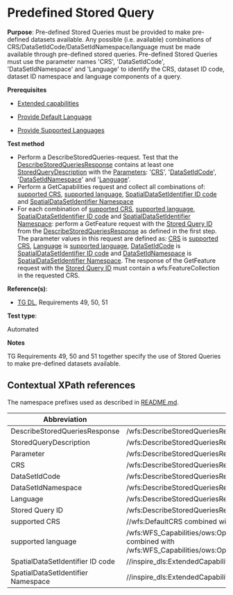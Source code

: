 # Predefined Stored Query

**Purpose**:
Pre-defined Stored Queries must be provided to make pre-defined datasets available. Any possible (i.e. available) combinations of CRS/DataSetIdCode/DataSetIdNamespace/language must be made available through pre-defined stored queries. Pre-defined Stored Queries must use the parameter names 'CRS', 'DataSetIdCode', 'DataSetIdNamespace' and 'Language' to identify the CRS, dataset ID code, dataset ID namespace and language components of a query.

**Prerequisites**

* [Extended capabilities](http://inspire.ec.europa.eu/id/ats/download-service/3.1/wfs-pre-defined/extended-capabilities)
* [Provide Default Language](http://inspire.ec.europa.eu/id/ats/download-service/3.1/wfs-pre-defined/provide-default-language)

* [Provide Supported Languages](http://inspire.ec.europa.eu/id/ats/download-service/3.1/wfs-pre-defined/provide-supported-languages)

**Test method**

* Perform a DescribeStoredQueries-request. Test that the [DescribeStoredQueriesResponse](#DescribeStoredQueriesResponse) contains at least one [StoredQueryDescription](#StoredQueryDescription) with the [Parameters](#Parameter): '[CRS](#CRS)', '[DataSetIdCode](#DataSetIdCode)', '[DataSetIdNamespace](#DataSetIdNamespace)' and '[Language](#Language)'.
* Perform a GetCapabilities request and collect all combinations of: [supported CRS](#supportedCRS), [supported language](#supportedLanguage), [SpatialDataSetIdentifier ID code](#SpatialDataSetIdentifierCode) and [SpatialDataSetIdentifier Namespace](#SpatialDataSetIdentifierNamespace)
* For each combination of [supported CRS](#supportedCRS), [supported language](#supportedLanguage), [SpatialDataSetIdentifier ID code](#SpatialDataSetIdentifierCode) and [SpatialDataSetIdentifier Namespace](#SpatialDataSetIdentifierNamespace): perform a GetFeature request with the [Stored Query ID](#storedQueryId) from the [DescribeStoredQueriesResponse](#DescribeStoredQueriesResponse) as defined in the first step. The parameter values in this request are defined as: [CRS](#CRS) is [supported CRS](#supportedCRS), [Language](#Language) is [supported language](#supportedLanguage), [DataSetIdCode](#DataSetIdCode) is [SpatialDataSetIdentifier ID code](#SpatialDataSetIdentifierCode) and [DataSetIdNamespace](#DataSetIdNamespace) is [SpatialDataSetIdentifier Namespace](#SpatialDataSetIdentifierNamespace). The response of the GetFeature request with the [Stored Query ID](#storedQueryId) must contain a wfs:FeatureCollection in the requested CRS.


**Reference(s)**:

* [TG DL](http://inspire.ec.europa.eu/id/ats/download-service/3.1/wfs-pre-defined/README#ref_TG_DL), Requirements 49, 50, 51

**Test type**:

Automated

**Notes**

TG Requirements 49, 50 and 51 together specify the use of Stored Queries to make pre-defined datasets available.

## Contextual XPath references

The namespace prefixes used as described in [README.md](http://inspire.ec.europa.eu/id/ats/download-service/3.1/wfs-pre-defined/README#namespaces).

Abbreviation                                               |  XPath expression
---------------------------------------------------------- | -------------------------------------------------------------------------
DescribeStoredQueriesResponse <a name="DescribeStoredQueriesResponse"></a> | /wfs:DescribeStoredQueriesResponse
StoredQueryDescription <a name="StoredQueryDescription"></a>| /wfs:DescribeStoredQueriesResponse/wfs:StoredQueryDescription
Parameter <a name="Parameter"></a>| /wfs:DescribeStoredQueriesResponse/wfs:StoredQueryDescription/wfs:Parameter
CRS <a name="CRS"></a> | /wfs:DescribeStoredQueriesResponse/wfs:StoredQueryDescription/wfs:Parameter[@name='CRS']
DataSetIdCode <a name="DataSetIdCode"></a> | /wfs:DescribeStoredQueriesResponse/wfs:StoredQueryDescription/wfs:Parameter[@name='DataSetIdCode']
DataSetIdNamespace <a name="DataSetIdNamespace"></a> | /wfs:DescribeStoredQueriesResponse/wfs:StoredQueryDescription/wfs:Parameter[@name='DataSetIdNamespace']
Language <a name="Language"></a> | /wfs:DescribeStoredQueriesResponse/wfs:StoredQueryDescription/wfs:Parameter[@name='Language']
Stored Query ID <a name="storedQueryId"></a> | /wfs:DescribeStoredQueriesResponse/wfs:StoredQueryDescription/@id
supported CRS <a name="supportedCRS"></a> | //wfs:DefaultCRS combined with //wfs:OtherCRS
supported language <a name="supportedLanguage"></a> | /wfs:WFS_Capabilities/ows:OperationsMetadata/ows:ExtendedCapabilities/inspire_dls:ExtendedCapabilities[1]/inspire_common:SupportedLanguages/inspire_common:DefaultLanguage/inspire_common:Language combined with	/wfs:WFS_Capabilities/ows:OperationsMetadata/ows:ExtendedCapabilities/inspire_dls:ExtendedCapabilities[1]/inspire_common:SupportedLanguages/inspire_common:SupportedLanguage/inspire_common:Language
SpatialDataSetIdentifier ID code <a name="SpatialDataSetIdentifierCode"></a> | //inspire_dls:ExtendedCapabilities/inspire_dls:SpatialDataSetIdentifier/inspire_common:Code
SpatialDataSetIdentifier Namespace <a name="SpatialDataSetIdentifierNamespace"></a>| //inspire_dls:ExtendedCapabilities/inspire_dls:SpatialDataSetIdentifier/inspire_common:Namespace

